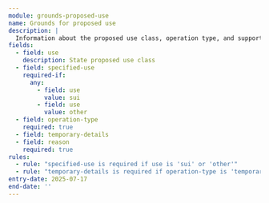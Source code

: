 ```yaml
---
module: grounds-proposed-use
name: Grounds for proposed use
description: |
  Information about the proposed use class, operation type, and supporting reasoning for lawful development certificate applications
fields:
  - field: use
    description: State proposed use class
  - field: specified-use
    required-if:
      any:
        - field: use
          value: sui
        - field: use
          value: other
  - field: operation-type
    required: true
  - field: temporary-details
  - field: reason
    required: true
rules:
  - rule: "specified-use is required if use is 'sui' or 'other'"
  - rule: "temporary-details is required if operation-type is 'temporary'"
entry-date: 2025-07-17
end-date: ''
---
```

